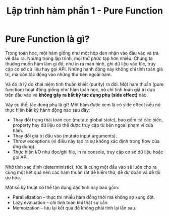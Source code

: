 ﻿---
url: [/post/lap-trinh-ham-phan-1-pure-function]
title: "Lập trình hàm phần 1 - Pure Function"
$attribute: PostMetadata(Id = "564ac2a1-4ac2-4e86-93ff-7bde538d6e74", Title = "Lập trình hàm phần 1 - Pure Function", Category = "Lập trình hàm", LastModified = "17-10-2025")
$layout: BlogContentLayout
---

# Pure Function là gì?

Trong toán học, một hàm giống như một hộp đen nhận vào đầu vào và trả về đầu ra. 
Nhưng trong lập trình, mọi thứ phức tạp hơn nhiều. Chúng ta thường muốn hàm làm gì đó, 
như in ra màn hình, ghi dữ liệu vào file, truy cập cơ sở dữ liệu hay gọi API. 
Những hành động này không chỉ tính toán giá trị, mà còn tác động vào những thứ bên ngoài hàm.

Và đó là lý do khái niệm tính thuần khiết (purity) ra đời. Một hàm thuần (pure function) 
hoạt động giống như hàm toán học, nó chỉ tính toán giá trị dựa trên đầu vào 
và **không gây ra bất kỳ tác dụng phụ (side effect)** nào. 

Vậy cụ thể, tác dụng phụ là gì? Một hàm được xem là có side effect nếu nó thực hiện bất kỳ hành động nào sau đây:
- Thay đổi trạng thái toàn cục (mutate global state), bao gồm cả các biến, property 
hay dữ liệu có thể được truy cập từ bên ngoài phạm vi của hàm.
- Thay đổi giá trị đầu vào (mutate input arguments).
- Throw exceptions (vì điều này tạo ra sự không xác định trong flow của ứng dụng).
- Thực hiện I/O như đọc/ghi file, in ra console, truy cập cơ sở dữ liệu hoặc gọi API. 

Nhờ tính xác định (deterministic), tức là cùng một đầu vào sẽ luôn cho ra cùng một 
kết quả nên các hàm thuần rất dễ kiểm thử, dễ dự đoán và dễ tối ưu hóa.

Một số kỹ thuật có thể tận dụng đặc tính này bao gồm:
- Parallelization – thực thi nhiều hàm đồng thời mà không sợ xung đột.
- Lazy evaluation – chỉ tính toán khi thật sự cần.
- Memoization – lưu lại kết quả để không phải tính lại lần sau.